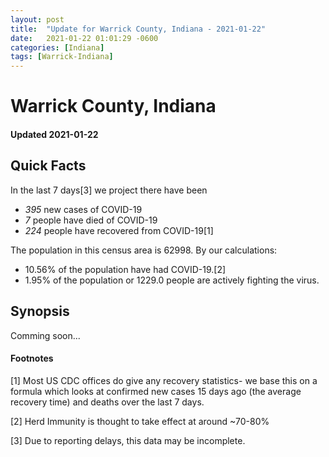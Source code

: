 ```yaml
---
layout: post
title:  "Update for Warrick County, Indiana - 2021-01-22"
date:   2021-01-22 01:01:29 -0600
categories: [Indiana]
tags: [Warrick-Indiana]
---
```


# Warrick County, Indiana
#### Updated 2021-01-22

## Quick Facts

In the last 7 days[3] we project there have been
- *395* new cases of COVID-19
- *7* people have died of COVID-19
- *224* people have recovered from COVID-19[1]

The population in this census area is 62998. By our calculations:
- 10.56% of the population have had COVID-19.[2]
- 1.95% of the population or 1229.0 people are actively fighting the virus.

## Synopsis

Comming soon...


#### Footnotes

[1] Most US CDC offices do give any recovery statistics- we base this on a formula which looks at confirmed new cases
15 days ago (the average recovery time) and deaths over the last 7 days.

[2] Herd Immunity is thought to take effect at around ~70-80%

[3] Due to reporting delays, this data may be incomplete.
 
    